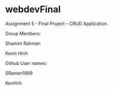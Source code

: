 # webdevFinal

Assignment 5 - Final Project – CRUD Application.

Group Members:

Shamim Rahman

Kevin Hinh

Github User names:

SRamen1999

KevHnh
